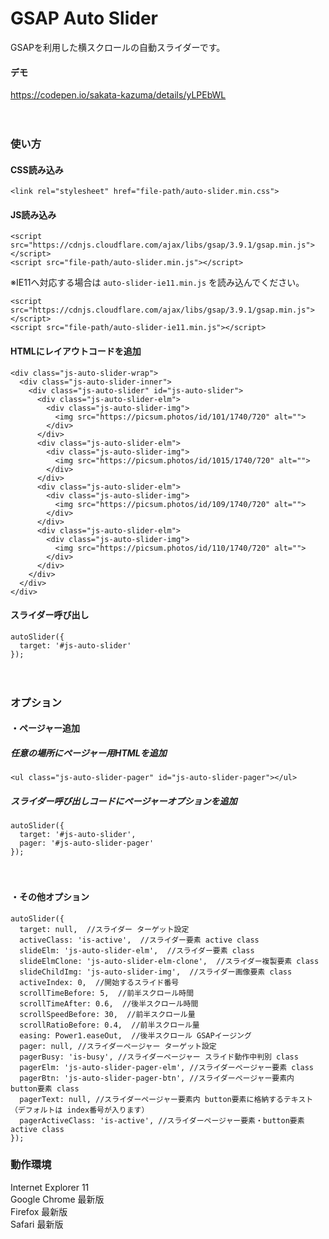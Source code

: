 # GSAP Auto Slider
GSAPを利用した横スクロールの自動スライダーです。

#### デモ
https://codepen.io/sakata-kazuma/details/yLPEbWL

　  

### 使い方
#### CSS読み込み
```
<link rel="stylesheet" href="file-path/auto-slider.min.css">
```
  

#### JS読み込み
```
<script src="https://cdnjs.cloudflare.com/ajax/libs/gsap/3.9.1/gsap.min.js"></script>
<script src="file-path/auto-slider.min.js"></script>
```
※IE11へ対応する場合は `auto-slider-ie11.min.js` を読み込んでください。
```
<script src="https://cdnjs.cloudflare.com/ajax/libs/gsap/3.9.1/gsap.min.js"></script>
<script src="file-path/auto-slider-ie11.min.js"></script>
```

#### HTMLにレイアウトコードを追加
```
<div class="js-auto-slider-wrap">
  <div class="js-auto-slider-inner">
    <div class="js-auto-slider" id="js-auto-slider">
      <div class="js-auto-slider-elm">
        <div class="js-auto-slider-img">
          <img src="https://picsum.photos/id/101/1740/720" alt="">
        </div>
      </div>
      <div class="js-auto-slider-elm">
        <div class="js-auto-slider-img">
          <img src="https://picsum.photos/id/1015/1740/720" alt="">
        </div>
      </div>
      <div class="js-auto-slider-elm">
        <div class="js-auto-slider-img">
          <img src="https://picsum.photos/id/109/1740/720" alt="">
        </div>
      </div>
      <div class="js-auto-slider-elm">
        <div class="js-auto-slider-img">
          <img src="https://picsum.photos/id/110/1740/720" alt="">
        </div>
      </div>
    </div>
  </div>
</div>
```

#### スライダー呼び出し
```
autoSlider({
  target: '#js-auto-slider'
});
```

　  


### オプション
#### ・ページャー追加
##### 任意の場所にページャー用HTMLを追加
```
<ul class="js-auto-slider-pager" id="js-auto-slider-pager"></ul>
```

##### スライダー呼び出しコードにページャーオプションを追加
```
autoSlider({
  target: '#js-auto-slider',
  pager: '#js-auto-slider-pager'
});
```

　  

#### ・その他オプション
```
autoSlider({
  target: null,  //スライダー ターゲット設定
  activeClass: 'is-active',  //スライダー要素 active class
  slideElm: 'js-auto-slider-elm',  //スライダー要素 class
  slideElmClone: 'js-auto-slider-elm-clone',  //スライダー複製要素 class
  slideChildImg: 'js-auto-slider-img',  //スライダー画像要素 class
  activeIndex: 0,  //開始するスライド番号
  scrollTimeBefore: 5,  //前半スクロール時間
  scrollTimeAfter: 0.6,  //後半スクロール時間
  scrollSpeedBefore: 30,  //前半スクロール量
  scrollRatioBefore: 0.4,  //前半スクロール量
  easing: Power1.easeOut,  //後半スクロール GSAPイージング
  pager: null, //スライダーページャー ターゲット設定
  pagerBusy: 'is-busy', //スライダーページャー スライド動作中判別 class
  pagerElm: 'js-auto-slider-pager-elm', //スライダーページャー要素 class
  pagerBtn: 'js-auto-slider-pager-btn', //スライダーページャー要素内 button要素 class
  pagerText: null, //スライダーページャー要素内 button要素に格納するテキスト（デフォルトは index番号が入ります）
  pagerActiveClass: 'is-active', //スライダーページャー要素・button要素 active class
});
```

### 動作環境
Internet Explorer 11  
Google Chrome 最新版  
Firefox 最新版  
Safari 最新版
